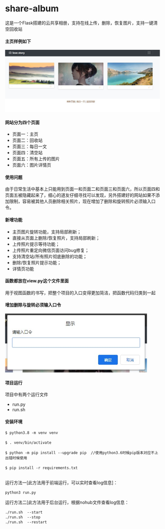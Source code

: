 # share-album
这是一个Flask搭建的云共享相册，支持在线上传，删除，恢复图片，支持一键清空回收站

#### 主页样例如下
![主页](./static/mk_img/web.jpg)

#### 网站分为四个页面
- 页面一：主页
- 页面二：回收站
- 页面三：每日一文
- 页面四：清空站
- 页面五：所有上传的图片
- 页面六：图片详情页

#### 使用问题
由于日常生活中基本上只能用到页面一和页面二和页面三和页面六，所以页面四和页面五被隐藏起来了，细心的道友仔细寻找可以发现，另外搭建好的网站如果不添加限制，容易被其他人员删除相关照片，现在增加了删除和旋转照片必须输入口令。

#### 新增功能
- 主页图片旋转功能，支持局部刷新；
- 直接从页面上删除/恢复照片，支持局部刷新；
- 上传照片提示等待功能；
- 上传照片重定向微信页面访问bug修复；
- 支持清空站/所有照片彻底删除的功能；
- 删除/恢复照片提示功能；
- 详情页功能

#### 函数都放在view.py这个文件里面
用于视图函数的书写，把整个项目的入口变得更加简洁，把函数代码归类到一起

#### 增加删除与旋转必须输入口令
![主页](./static/mk_img/pw.jpg)

#### 项目运行
项目中有两个运行文件
- run.py
- run.sh


#### 安装环境
```
$ python3.8 -m venv venv  

$ . venv/bin/activate

$ python -m pip install --upgrade pip  //使用python3.6时候pip版本对应不上出错时候使用

$ pip install -r requirements.txt


```
运行方法一[此方法用于前端运行，可以实时查看log信息]：
```
python3 run.py
```

运行方法二[此方法用于后台运行，根据nohub文件查看log信息：
```
./run.sh  --start
./run.sh  --stop
./run.sh  --restart
```
